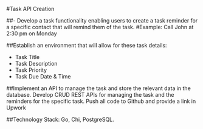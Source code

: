 #Task API Creation

##- Develop a task functionality enabling users to create a task reminder for a specific contact that will remind them of the task. #Example: Call John at 2:30 pm on Monday

##Establish an environment that will allow for these task details:

- Task Title
- Task Description
- Task Priority
- Task Due Date & Time

##Implement an API to manage the task and store the relevant data in the database. Develop CRUD REST APIs for managing the task and the reminders for the specific task. Push all code to Github and provide a link in Upwork

##Technology Stack: Go, Chi, PostgreSQL.
